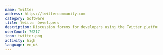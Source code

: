 ```yaml
---
name: Twitter
address: https://twittercommunity.com
category: Software
title: Twitter Developers
description: Discussion forums for developers using the Twitter platform and APIs
userCount: 76217
icon: twitter.png
activity: high
language: en_US
---
```

